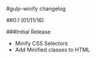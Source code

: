 #gulp-winify changelog

##0.1 (01/11/16)

###Initial Release

- Minify CSS Selectors
- Add Minified classes to HTML